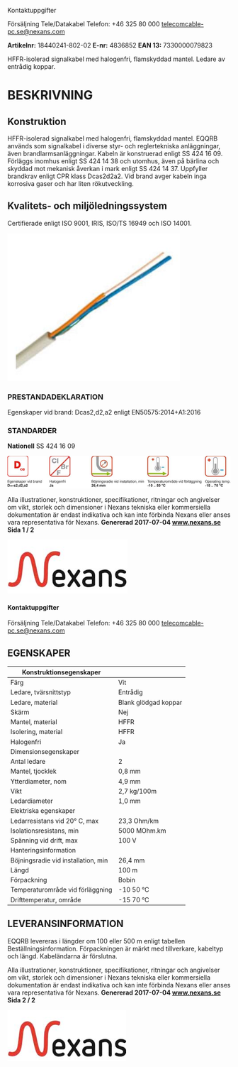 Kontaktuppgifter

Försäljning Tele/Datakabel Telefon: +46 325 80 000 telecomcable-pc.se@nexans.com

**Artikelnr:** 18440241-802-02 **E-nr:** 4836852 **EAN 13:** 7330000079823

HFFR-isolerad signalkabel med halogenfri, flamskyddad mantel. Ledare av entrådig koppar.

# **BESKRIVNING**

## **Konstruktion**

HFFR-isolerad signalkabel med halogenfri, flamskyddad mantel. EQQRB används som signalkabel i diverse styr- och reglertekniska anläggningar, även brandlarmsanläggningar. Kabeln är konstruerad enligt SS 424 16 09. Förläggs inomhus enligt SS 424 14 38 och utomhus, även på bärlina och skyddad mot mekanisk åverkan i mark enligt SS 424 14 37. Uppfyller brandkrav enligt CPR klass Dcas2d2a2. Vid brand avger kabeln inga korrosiva gaser och har liten rökutveckling.

## **Kvalitets- och miljöledningssystem**

Certifierade enligt ISO 9001, IRIS, ISO/TS 16949 och ISO 14001.

![](_page_0_Picture_10.jpeg)

### **PRESTANDADEKLARATION**

Egenskaper vid brand: Dcas2,d2,a2 enligt EN50575:2014+A1:2016

### **STANDARDER**

**Nationell** SS 424 16 09

![](_page_0_Figure_15.jpeg)

Alla illustrationer, konstruktioner, specifikationer, ritningar och angivelser om vikt, storlek och dimensioner i Nexans tekniska eller kommersiella dokumentation är endast indikativa och kan inte förbinda Nexans eller anses vara representativa för Nexans. **Genererad 2017-07-04 www.nexans.se Sida 1 / 2**

![](_page_0_Picture_17.jpeg)

#### Kontaktuppgifter

Försäljning Tele/Datakabel Telefon: +46 325 80 000 telecomcable-pc.se@nexans.com

## **EGENSKAPER**

| Konstruktionsegenskaper             |                      |
|-------------------------------------|----------------------|
| Färg                                | Vit                  |
| Ledare, tvärsnittstyp               | Entrådig             |
| Ledare, material                    | Blank glödgad koppar |
| Skärm                               | Nej                  |
| Mantel, material                    | HFFR                 |
| Isolering, material                 | HFFR                 |
| Halogenfri                          | Ja                   |
| Dimensionsegenskaper                |                      |
| Antal ledare                        | 2                    |
| Mantel, tjocklek                    | 0,8 mm               |
| Ytterdiameter, nom                  | 4,9 mm               |
| Vikt                                | 2,7 kg/100m          |
| Ledardiameter                       | 1,0 mm               |
| Elektriska egenskaper               |                      |
| Ledarresistans vid 20° C, max       | 23,3 Ohm/km          |
| Isolationsresistans, min            | 5000 MOhm.km         |
| Spänning vid drift, max             | 100 V                |
| Hanteringsinformation               |                      |
| Böjningsradie vid installation, min | 26,4 mm              |
| Längd                               | 100 m                |
| Förpackning                         | Bobin                |
| Temperaturområde vid förläggning    | -10  50 °C           |
| Drifttemperatur, område             | -15  70 °C           |

## **LEVERANSINFORMATION**

EQQRB levereras i längder om 100 eller 500 m enligt tabellen Beställningsinformation. Förpackningen är märkt med tillverkare, kabeltyp och längd. Kabeländarna är förslutna.

Alla illustrationer, konstruktioner, specifikationer, ritningar och angivelser om vikt, storlek och dimensioner i Nexans tekniska eller kommersiella dokumentation är endast indikativa och kan inte förbinda Nexans eller anses vara representativa för Nexans. **Genererad 2017-07-04 www.nexans.se Sida 2 / 2**

![](_page_1_Picture_8.jpeg)